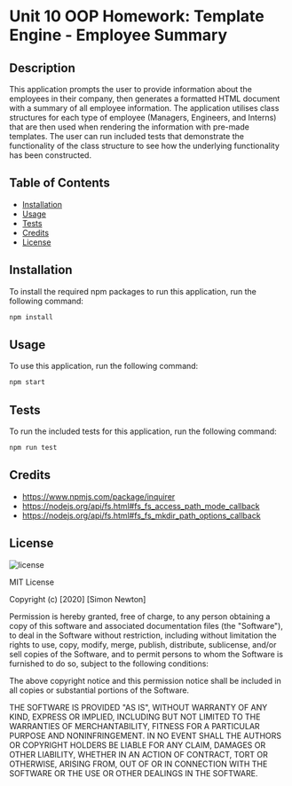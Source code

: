 # Unit 10 OOP Homework: Template Engine - Employee Summary

## Description

This application prompts the user to provide information about the employees in their company, then generates a formatted HTML document with a summary of all employee information. The application utilises class structures for each type of employee (Managers, Engineers, and Interns) that are then used when rendering the information with pre-made templates. The user can run included tests that demonstrate the functionality of the class structure to see how the underlying functionality has been constructed. 

## Table of Contents

* [Installation](#installation)
* [Usage](#usage)
* [Tests](#Tests)
* [Credits](#credits)
* [License](#license)

## Installation

To install the required npm packages to run this application, run the following command:
```sh
npm install
```

## Usage

To use this application, run the following command:
```sh
npm start
```

## Tests

To run the included tests for this application, run the following command:
```sh
npm run test
```

## Credits

* https://www.npmjs.com/package/inquirer
* https://nodejs.org/api/fs.html#fs_fs_access_path_mode_callback
* https://nodejs.org/api/fs.html#fs_fs_mkdir_path_options_callback

## License

![license](https://img.shields.io/badge/license-MIT-green)

MIT License

Copyright (c) [2020] [Simon Newton]

Permission is hereby granted, free of charge, to any person obtaining a copy
of this software and associated documentation files (the "Software"), to deal
in the Software without restriction, including without limitation the rights
to use, copy, modify, merge, publish, distribute, sublicense, and/or sell
copies of the Software, and to permit persons to whom the Software is
furnished to do so, subject to the following conditions:

The above copyright notice and this permission notice shall be included in all
copies or substantial portions of the Software.

THE SOFTWARE IS PROVIDED "AS IS", WITHOUT WARRANTY OF ANY KIND, EXPRESS OR
IMPLIED, INCLUDING BUT NOT LIMITED TO THE WARRANTIES OF MERCHANTABILITY,
FITNESS FOR A PARTICULAR PURPOSE AND NONINFRINGEMENT. IN NO EVENT SHALL THE
AUTHORS OR COPYRIGHT HOLDERS BE LIABLE FOR ANY CLAIM, DAMAGES OR OTHER
LIABILITY, WHETHER IN AN ACTION OF CONTRACT, TORT OR OTHERWISE, ARISING FROM,
OUT OF OR IN CONNECTION WITH THE SOFTWARE OR THE USE OR OTHER DEALINGS IN THE
SOFTWARE.